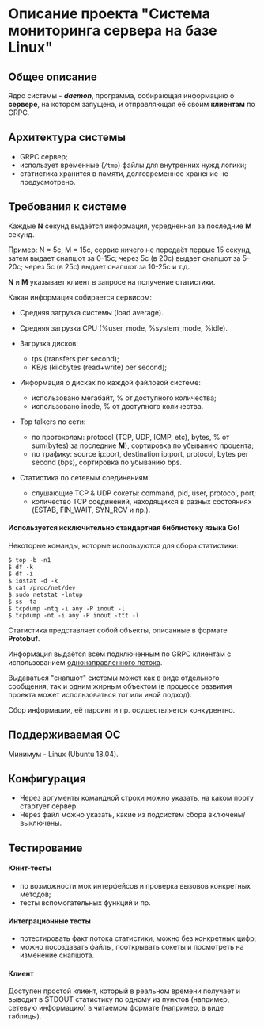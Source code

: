 # Описание проекта "Система мониторинга сервера на базе Linux"

## Общее описание
Ядро системы - ***daemon***, программа, собирающая информацию о **сервере**, на котором запущена, и отправляющая её своим **клиентам** по GRPC.

## Архитектура системы
- GRPC сервер;
- использует временные (`/tmp`) файлы для внутренних нужд логики;
- статистика хранится в памяти, долговременное хранение не предусмотрено.

## Требования к системе
Каждые **N** секунд выдаётся информация, усредненная за последние **M** секунд.

Пример: N = 5с, M = 15с, сервис ничего не передаёт первые 15 секунд, затем выдает снапшот за 0-15с; через 5с (в 20с) выдает снапшот за 5-20с; через 5с (в 25с) выдает снапшот за 10-25с и т.д.

**N** и **M** указывает клиент в запросе на получение статистики.

Какая информация собирается сервисом:
- Средняя загрузка системы (load average).

- Средняя загрузка CPU (%user_mode, %system_mode, %idle).

- Загрузка дисков:
    - tps (transfers per second);
    - KB/s (kilobytes (read+write) per second);

- Информация о дисках по каждой файловой системе:
    - использовано мегабайт, % от доступного количества;
    - использовано inode, % от доступного количества.

- Top talkers по сети:
    - по протоколам: protocol (TCP, UDP, ICMP, etc), bytes, % от sum(bytes) за последние **M**), сортировка по убыванию процента;
    - по трафику: source ip:port, destination ip:port, protocol, bytes per second (bps), сортировка по убыванию bps.

- Статистика по сетевым соединениям:
    - слушающие TCP & UDP сокеты: command, pid, user, protocol, port;
    - количество TCP соединений, находящихся в разных состояниях (ESTAB, FIN_WAIT, SYN_RCV и пр.).

#### Используется исключительно стандартная библиотеку языка Go!

Некоторые команды, которые используются для сбора статистики:
```
$ top -b -n1
$ df -k
$ df -i
$ iostat -d -k
$ cat /proc/net/dev
$ sudo netstat -lntup
$ ss -ta
$ tcpdump -ntq -i any -P inout -l
$ tcpdump -nt -i any -P inout -ttt -l
```

Статистика представляет собой объекты, описанные в формате **Protobuf**.

Информация выдаётся всем подключенным по GRPC клиентам с использованием [однонаправленного потока](https://grpc.io/docs/tutorials/basic/go/#server-side-streaming-rpc).

Выдаваться "снапшот" системы может как в виде отдельного сообщения, так и одним жирным объектом (в процессе развития проекта может использоваться тот или иной подход).

Сбор информации, её парсинг и пр. осуществляется конкурентно.

## Поддерживаемая ОС
Минимум - Linux (Ubuntu 18.04).

## Конфигурация
- Через аргументы командной строки можно указать, на каком порту стартует сервер.
- Через файл можно указать, какие из подсистем сбора включены/выключены.

## Тестирование
#### Юнит-тесты
- по возможности мок интерфейсов и проверка вызовов конкретных методов;
- тесты вспомогательных функций и пр.

#### Интеграционные тесты
- потестировать факт потока статистики, можно без конкретных цифр;
- можно посоздавать файлы, пооткрывать сокеты и посмотреть на изменение снапшота.

#### Клиент
Доступен простой клиент, который в реальном времени получает и выводит в STDOUT статистику по одному из пунктов (например, сетевую информацию) в читаемом формате (например, в виде таблицы).
